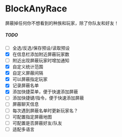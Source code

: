 # BlockAnyRace
屏蔽掉任何你不想看到的种族和玩家，除了你队友和好友！

##### TODO
- [ ] 全选/反选/保存预设/读取预设
- [X] 在信息栏添加附近屏蔽玩家数
- [ ] 附近出现屏蔽玩家时增加通知
- [X] 自定义统计范围
- [X] 自定义屏蔽间隔
- [x] 可以屏蔽指定玩家
- [x] 记录屏蔽名单
- [x] 添加快捷菜单，便于快速添加屏蔽
- [ ] 添加快捷键/指令，便于快速添加屏蔽
- [ ] 屏蔽聊天信息
- [ ] 每次遇到屏蔽名单时更新玩家名？
- [ ] 可配置指定屏蔽地图
- [ ] 可配置是否屏蔽好友/队友
- [ ] 适配多语言
